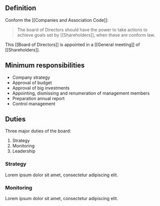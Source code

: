 ## Definition
Conform the [[Companies and Association Code]]:
> The board of Directors should have the power to take actions to achieve goals set by [[Shareholders]], when these are conform law.

This [[Board of Directors]] is appointed in a [[General meeting]] of [[Shareholders]].
## Minimum responsibilities
- Company strategy
- Approval of budget
- Approval of big investments
- Appointing, dismissing and renumeration of management members
- Preparation annual report
- Control management
## Duties
Three major duties of the board:
1. Strategy
2. Monitoring
3. Leadership
### Strategy
Lorem ipsum dolor sit amet, consectetur adipiscing elit.
### Monitoring
Lorem ipsum dolor sit amet, consectetur adipiscing elit.
